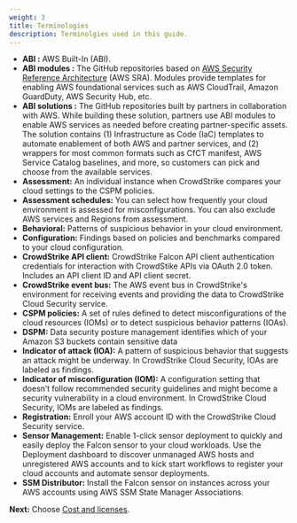 ```yaml
---
weight: 3
title: Terminologies
description: Terminolgies used in this guide.
---
```


* **ABI :**  AWS Built-In (ABI).
* **ABI modules :** The GitHub repositories based on [AWS Security Reference Architecture](https://docs.aws.amazon.com/prescriptive-guidance/latest/security-reference-architecture/welcome.html) (AWS SRA). Modules provide templates for enabling AWS foundational services such as AWS CloudTrail, Amazon GuardDuty, AWS Security Hub, etc.
* **ABI solutions :** The GitHub repositories built by partners in collaboration with AWS. While building these solution, partners use ABI modules to enable AWS services as needed before creating partner-specific assets. The solution contains (1) Infrastructure as Code (IaC) templates to automate enablement of both AWS and partner services, and (2) wrappers for most common formats such as CfCT manifest, AWS Service Catalog baselines, and more, so customers can pick and choose from the available services.
* **Assessment:** An individual instance when CrowdStrike compares your cloud settings to the CSPM policies.
* **Assessment schedules:** You can select how frequently your cloud environment is assessed for misconfigurations. You can also exclude AWS services and Regions from assessment.
* **Behavioral:** Patterns of suspicious behavior in your cloud environment.
* **Configuration:** Findings based on policies and benchmarks compared to your cloud configuration.
* **CrowdStrike API client:** CrowdStrike Falcon API client authentication credentials for interaction with CrowdStike APIs via OAuth 2.0 token. Includes an API client ID and API client secret.
* **CrowdStrike event bus:** The AWS event bus in CrowdStrike's environment for receiving events and providing the data to CrowdStrike Cloud Security service.
* **CSPM policies:** A set of rules defined to detect misconfigurations of the cloud resources (IOMs) or to detect suspicious behavior patterns (IOAs).
* **DSPM:** Data security posture management identifies which of your Amazon S3 buckets contain sensitive data
* **Indicator of attack (IOA):** A pattern of suspicious behavior that suggests an attack might be underway. In CrowdStrike Cloud Security, IOAs are labeled as findings.
* **Indicator of misconfiguration (IOM):** A configuration setting that doesn’t follow recommended security guidelines and might become a security vulnerability in a cloud environment. In CrowdStrike Cloud Security, IOMs are labeled as findings.
* **Registration:** Enroll your AWS account ID with the CrowdStrike Cloud Security service.
* **Sensor Management:** Enable 1-click sensor deployment to quickly and easily deploy the Falcon sensor to your cloud workloads. Use the Deployment dashboard to discover unmanaged AWS hosts and unregistered AWS accounts and to kick start workflows to register your cloud accounts and automate sensor deployments.
* **SSM Distributor:** Install the Falcon sensor on instances across your AWS accounts using AWS SSM State Manager Associations.  

**Next:** Choose [Cost and licenses](/costandlicenses/index.html).
